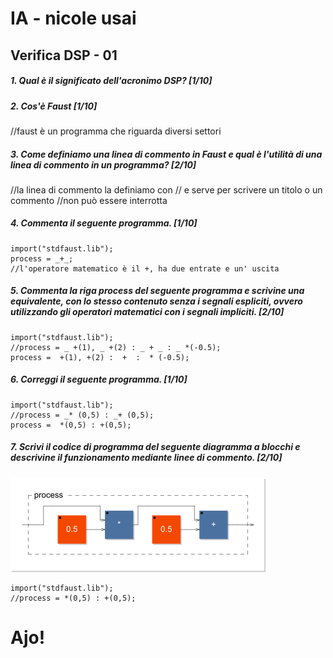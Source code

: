 # IA - nicole usai 

## Verifica DSP - 01

##### 1. Qual è il significato dell'acronimo _DSP_? [1/10]



##### 2. Cos'è _Faust_ [1/10]

//faust è un programma che riguarda diversi settori

##### 3. Come definiamo una linea di commento in _Faust_ e qual è l'utilità di una linea di commento in un programma? [2/10]

//la linea di commento la definiamo con // e serve per scrivere un titolo o un commento
//non può essere interrotta

##### 4. Commenta il seguente programma. [1/10]

```
import("stdfaust.lib");
process = _+_;
//l'operatore matematico è il +, ha due entrate e un' uscita 
```
##### 5. Commenta la riga _process_ del seguente programma e scrivine una equivalente, con lo stesso contenuto senza i segnali espliciti, ovvero utilizzando gli operatori matematici con i segnali impliciti. [2/10]

```
import("stdfaust.lib");
//process = _ +(1), _ +(2) : _ + _ : _ *(-0.5);
process =  +(1), +(2) :  +  :  * (-0.5);
```

##### 6. Correggi il seguente programma. [1/10]

```
import("stdfaust.lib");
//process = _* (0,5) : _+ (0,5);
process =  *(0,5) : +(0,5);
```

##### 7. Scrivi il codice di programma del seguente diagramma a blocchi e descrivine il funzionamento mediante linee di commento. [2/10]

![due operatori in serie](https://github.com/LSSN/2019-05-24-1A-VERIFICA/blob/master/process.png)

```
import("stdfaust.lib");
//process = *(0,5) : +(0,5);
```


# Ajo!
